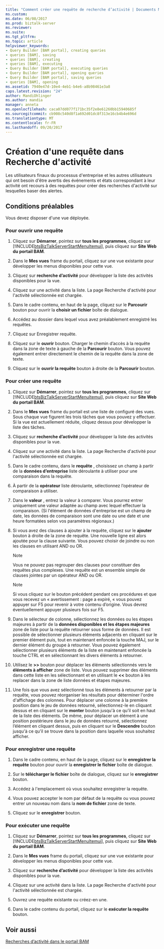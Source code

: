```yaml
---
title: "Comment créer une requête de recherche d’activité | Documents Microsoft"
ms.custom: 
ms.date: 06/08/2017
ms.prod: biztalk-server
ms.reviewer: 
ms.suite: 
ms.tgt_pltfrm: 
ms.topic: article
helpviewer_keywords:
- Query Builder [BAM portal], creating queries
- queries [BAM], saving
- queries [BAM], creating
- queries [BAM], executing
- Query Builder [BAM portal], executing queries
- Query Builder [BAM portal], opening queries
- Query Builder [BAM portal], saving queries
- queries [BAM], opening
ms.assetid: 7940e47d-10e4-4eb1-b4e6-a8b98461e3a8
caps.latest.revision: "24"
author: MandiOhlinger
ms.author: mandia
manager: anneta
ms.openlocfilehash: caca07dd077f171bc35f2e8e61260bb15940685f
ms.sourcegitcommit: cb908c540d8f1a692d01dc8f313e16cb4b4e696d
ms.translationtype: MT
ms.contentlocale: fr-FR
ms.lasthandoff: 09/20/2017
---
```

# <a name="how-to-create-a-query-in-activity-search"></a>Création d'une requête dans Recherche d'activité
Les utilisateurs finaux du processus d'entreprise et les autres utilisateurs qui ont besoin d'être avertis des événements et états correspondant à leur activité ont recours à des requêtes pour créer des recherches d'activité sur lesquelles baser des alertes.  
  
## <a name="prerequisites"></a>Conditions préalables  
 Vous devez disposer d'une vue déployée.  
  
### <a name="to-open-a-query"></a>Pour ouvrir une requête  
  
1.  Cliquez sur **Démarrer**, pointez sur **tous les programmes**, cliquez sur [!INCLUDE[btsBizTalkServerStartMenuItemui](../includes/btsbiztalkserverstartmenuitemui-md.md)], puis cliquez sur **Site Web du portail BAM**.  
  
2.  Dans le **Mes vues** frame du portail, cliquez sur une vue existante pour développer les menus disponibles pour cette vue.  
  
3.  Cliquez sur **recherche d’activité** pour développer la liste des activités disponibles pour la vue.  
  
4.  Cliquez sur une activité dans la liste. La page Recherche d'activité pour l'activité sélectionnée est chargée.  
  
5.  Dans le cadre contenu, en haut de la page, cliquez sur le **Parcourir** bouton pour ouvrir la **choisir un fichier** boîte de dialogue.  
  
6.  Accédez au dossier dans lequel vous avez préalablement enregistré les requêtes.  
  
7.  Cliquez sur Enregistrer requête.  
  
8.  Cliquez sur le **ouvrir** bouton. Charger le chemin d’accès à la requête dans la zone de texte à gauche de la **Parcourir** bouton. Vous pouvez également entrer directement le chemin de la requête dans la zone de texte.  
  
9. Cliquez sur le **ouvrir la requête** bouton à droite de la **Parcourir** bouton.  
  
### <a name="to-construct-a-query"></a>Pour créer une requête  
  
1.  Cliquez sur **Démarrer**, pointez sur **tous les programmes**, cliquez sur [!INCLUDE[btsBizTalkServerStartMenuItemui](../includes/btsbiztalkserverstartmenuitemui-md.md)], puis cliquez sur **Site Web du portail BAM**.  
  
2.  Dans le **Mes vues** frame du portail est une liste de configuré des vues. Sous chaque vue figurent les trois tâches que vous pouvez y effectuer. Si la vue est actuellement réduite, cliquez dessus pour développer la liste des tâches.  
  
3.  Cliquez sur **recherche d’activité** pour développer la liste des activités disponibles pour la vue.  
  
4.  Cliquez sur une activité dans la liste. La page Recherche d'activité pour l'activité sélectionnée est chargée.  
  
5.  Dans le cadre contenu, dans le **requête** , choisissez un champ à partir de la **données d’entreprise** liste déroulante à utiliser pour une comparaison dans la requête.  
  
6.  À partir de la **opérateur** liste déroulante, sélectionnez l’opérateur de comparaison à utiliser.  
  
7.  Dans le **valeur** , entrez la valeur à comparer. Vous pourrez entrer uniquement une valeur adaptée au champ avec lequel effectuer la comparaison. (Si l'élément de données d'entreprise est un champ de date, les données de comparaison sont une date ou une date et une heure formatées selon vos paramètres régionaux.)  
  
8.  Si vous avez des clauses à ajouter à la requête, cliquez sur le **ajouter** bouton à droite de la zone de requête. Une nouvelle ligne est alors ajoutée pour la clause suivante. Vous pouvez choisir de joindre ou non les clauses en utilisant AND ou OR.  
  
    > [!NOTE]
    >  Vous ne pouvez pas regrouper des clauses pour constituer des requêtes plus complexes. Une requête est un ensemble simple de clauses jointes par un opérateur AND ou OR.  
  
    > [!NOTE]
    >  Si vous cliquez sur le bouton précédent pendant ces procédures et que vous recevez un « avertissement : page a expiré, « vous pouvez appuyer sur F5 pour revenir à votre contenu d’origine. Vous devrez éventuellement appuyer plusieurs fois sur F5.  
  
9. Dans le sélecteur de colonne, sélectionnez les données ou les étapes majeures à partir de la **données disponibles et les étapes majeures** zone de liste pour la requête retourner sous forme de données. Il est possible de sélectionner plusieurs éléments adjacents en cliquant sur le premier élément puis, tout en maintenant enfoncée la touche MAJ, sur le dernier élément du groupe à retourner. Vous pouvez également sélectionner plusieurs éléments de la liste en maintenant enfoncée la touche CTRL et en sélectionnant les divers éléments à retourner.  
  
10. Utilisez le  **>>**  bouton pour déplacer les éléments sélectionnés vers le **éléments à afficher** zone de liste. Vous pouvez supprimer des éléments dans cette liste en les sélectionnant et en utilisant le  **<<**  bouton à les replacer dans la zone de liste données et étapes majeures.  
  
11. Une fois que vous avez sélectionné tous les éléments à retourner par la requête, vous pouvez réorganiser les résultats pour déterminer l'ordre d'affichage des colonnes. Pour déplacer une colonne à la première position dans le jeu de données retourné, sélectionnez-le en cliquant dessus et en cliquant sur le **monter** bouton jusqu'à ce qu’il soit en haut de la liste des éléments. De même, pour déplacer un élément à une position postérieure dans le jeu de données retourné, sélectionnez l’élément en cliquant dessus, puis en cliquant sur le **Descendre** bouton jusqu'à ce qu’il se trouve dans la position dans laquelle vous souhaitez afficher.  
  
### <a name="to-save-a-query"></a>Pour enregistrer une requête  
  
1.  Dans le cadre contenu, en haut de la page, cliquez sur le **enregistrer la requête** bouton pour ouvrir la **enregistrer le fichier** boîte de dialogue.  
  
2.  Sur le **télécharger le fichier** boîte de dialogue, cliquez sur le **enregistrer** bouton.  
  
3.  Accédez à l'emplacement où vous souhaitez enregistrer la requête.  
  
4.  Vous pouvez accepter le nom par défaut de la requête ou vous pouvez entrer un nouveau nom dans la **nom de fichier** zone de texte.  
  
5.  Cliquez sur le **enregistrer** bouton.  
  
### <a name="to-execute-a-query"></a>Pour exécuter une requête  
  
1.  Cliquez sur **Démarrer**, pointez sur **tous les programmes**, cliquez sur [!INCLUDE[btsBizTalkServerStartMenuItemui](../includes/btsbiztalkserverstartmenuitemui-md.md)], puis cliquez sur **Site Web du portail BAM**.  
  
2.  Dans le **Mes vues** frame du portail, cliquez sur une vue existante pour développer les menus disponibles pour cette vue.  
  
3.  Cliquez sur **recherche d’activité** pour développer la liste des activités disponibles pour la vue.  
  
4.  Cliquez sur une activité dans la liste. La page Recherche d'activité pour l'activité sélectionnée est chargée.  
  
5.  Ouvrez une requête existante ou créez-en une.  
  
6.  Dans le cadre contenu du portail, cliquez sur le **exécuter la requête** bouton.  
  
## <a name="see-also"></a>Voir aussi  
 [Recherches d’activité dans le portail BAM](../core/activity-searches-in-the-bam-portal.md)